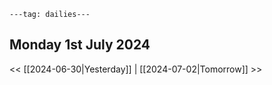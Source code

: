 ```
---tag: dailies---
```

## Monday 1st July 2024


<< [[2024-06-30|Yesterday]] | [[2024-07-02|Tomorrow]] >>




